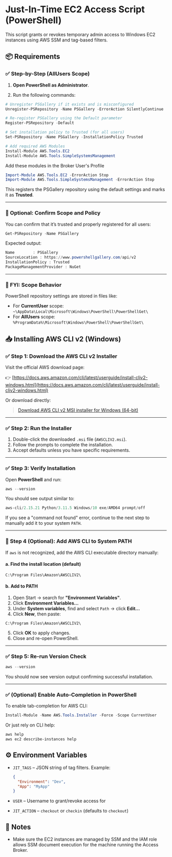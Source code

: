# Just-In-Time EC2 Access Script (PowerShell)

This script grants or revokes temporary admin access to Windows EC2 instances using AWS SSM and tag-based filters.

## 📦 Requirements

### ✅ Step-by-Step (AllUsers Scope)

1. **Open PowerShell as Administrator**.

2. Run the following commands:

```powershell
# Unregister PSGallery if it exists and is misconfigured
Unregister-PSRepository -Name PSGallery -ErrorAction SilentlyContinue

# Re-register PSGallery using the Default parameter
Register-PSRepository -Default

# Set installation policy to Trusted (for all users)
Set-PSRepository -Name PSGallery -InstallationPolicy Trusted

# Add required AWS Modules
Install-Module AWS.Tools.EC2
Install-Module AWS.Tools.SimpleSystemsManagement

```

Add these modules in the Broker User's Profile

```powershell
Import-Module AWS.Tools.EC2 -ErrorAction Stop
Import-Module AWS.Tools.SimpleSystemsManagement -ErrorAction Stop
```

This registers the PSGallery repository using the default settings and marks it as **Trusted**.

---

### 🧪 Optional: Confirm Scope and Policy

You can confirm that it’s trusted and properly registered for all users:

```powershell
Get-PSRepository -Name PSGallery
```

Expected output:

```powershell
Name        : PSGallery
SourceLocation : https://www.powershellgallery.com/api/v2
InstallationPolicy : Trusted
PackageManagementProvider : NuGet
```

---

### 🧱 FYI: Scope Behavior

PowerShell repository settings are stored in files like:

* For **CurrentUser** scope: `~\AppData\Local\Microsoft\Windows\PowerShell\PowerShellGet\`
* For **AllUsers** scope: `%ProgramData%\Microsoft\Windows\PowerShell\PowerShellGet\`

## 📥 Installing AWS CLI v2 (Windows)

### ✅ Step 1: Download the AWS CLI v2 Installer

Visit the official AWS download page:

👉 [https://docs.aws.amazon.com/cli/latest/userguide/install-cliv2-windows.html](https://docs.aws.amazon.com/cli/latest/userguide/install-cliv2-windows.html)

Or download directly:

> [Download AWS CLI v2 MSI installer for Windows (64-bit)](https://awscli.amazonaws.com/AWSCLIV2.msi)

---

### ✅ Step 2: Run the Installer

1. Double-click the downloaded `.msi` file (`AWSCLIV2.msi`).
2. Follow the prompts to complete the installation.
3. Accept defaults unless you have specific requirements.

---

### ✅ Step 3: Verify Installation

Open **PowerShell** and run:

```powershell
aws --version
```

You should see output similar to:

```powershell
aws-cli/2.15.21 Python/3.11.5 Windows/10 exe/AMD64 prompt/off
```

If you see a "command not found" error, continue to the next step to manually add it to your system `PATH`.

---

### 🔧 Step 4 (Optional): Add AWS CLI to System PATH

If `aws` is not recognized, add the AWS CLI executable directory manually:

#### a. Find the install location (default)

```text
C:\Program Files\Amazon\AWSCLIV2\
```

#### b. Add to PATH

1. Open Start → search for **"Environment Variables"**.
2. Click **Environment Variables…**
3. Under **System variables**, find and select `Path` → click **Edit…**
4. Click **New**, then paste:

```text
C:\Program Files\Amazon\AWSCLIV2\
```

5. Click **OK** to apply changes.
6. Close and re-open PowerShell.

---

### ✅ Step 5: Re-run Version Check

```powershell
aws --version
```

You should now see version output confirming successful installation.

---

### ✅ (Optional) Enable Auto-Completion in PowerShell

To enable tab-completion for AWS CLI:

```powershell
Install-Module -Name AWS.Tools.Installer -Force -Scope CurrentUser
```

Or just rely on CLI help:

```powershell
aws help
aws ec2 describe-instances help
```

## ⚙️ Environment Variables

* `JIT_TAGS` – JSON string of tag filters. Example:

  ```json
  {
    "Environment": "Dev",
    "App": "MyApp"
  }
  ```

* `USER` – Username to grant/revoke access for
* `JIT_ACTION` – `checkout` or `checkin` (defaults to `checkout`)

## 📝 Notes

* Make sure the EC2 instances are managed by SSM and the IAM role allows SSM document execution for the machine running the Access Broker.
